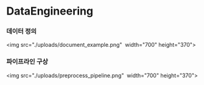 # DataEngineering

### 데이터 정의
<img src="./uploads/document_example.png"  width="700" height="370">

### 파이프라인 구상
<img src="./uploads/preprocess_pipeline.png"  width="700" height="370">